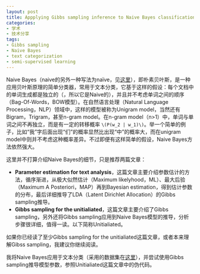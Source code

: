 ```yaml
---
layout: post
title: Appplying Gibbs sampling inference to Naive Bayes classification
categories: 
- 学术
- 技术分享
tags: 
- Gibbs sampling
- Naive Bayes
- text categorization
- semi-supervised learning
---
```


Naive Bayes（naive的另外一种写法为naïve，见[这里](http://en.wiktionary.org/wiki/na%C3%AFve)），即朴素贝叶斯，是一种应用贝叶斯原理的简单分类器，常用于文本分类，它基于这样的假设：每个文档中的单词生成都是独立的（，所以它是Naive的），并且并不考虑单词之间的顺序（Bag-Of-Words，BOW模型）。在自然语言处理（Natural Language Processing，NLP）领域中，这样的模型被称为Unigram model，当然还有Bigram，Trigram，甚至n-gram model。在n-gram model（n>1）中，单词与单词之间不再独立，而是有一定的转移概率 `\(P(w_2 | w_1)\)`。举一个简单的例子，比如“我”字后面出现“们”的概率显然比出现“中”的概率大，而在unigram model中则并不考虑这种概率差异。不过即便有这样简单的假设，Naive Bayes方法依然强大。

这里并不打算介绍Naive Bayes的细节，只是推荐两篇文章：
* **Parameter estimation for text analysis**，这篇文章主要介绍参数估计的方法，循序渐进，从极大似然估计（Maximum likelyhood，ML）、最大后验（Maximum A Posteriori，MAP）再到Bayesian estimation，得到估计参数的分布，最后详细推导了LDA（Latent Dirichlet Allocation）的Gibbs sampling推导。
* **Gibbs sampling for the unitialiated**，这篇文章主要介绍了Gibbs sampling，另外还将Gibbs sampling应用到Naive Bayes模型的推导，分析步骤很详细，值得一读。以下简称Unitialiated。

如果你已经读了至少Gibbs sampling for the unitialiated这篇文章，或者本来理解Gibss sampling，我建议你继续阅读。

我将Naive Bayes应用于文本分类（采用的数据集在[这里](http://web.ist.utl.pt/~acardoso/datasets/)），并尝试使用Gibbs sampling推导模型参数，参照Unitialiated这篇文章中的伪代码。
